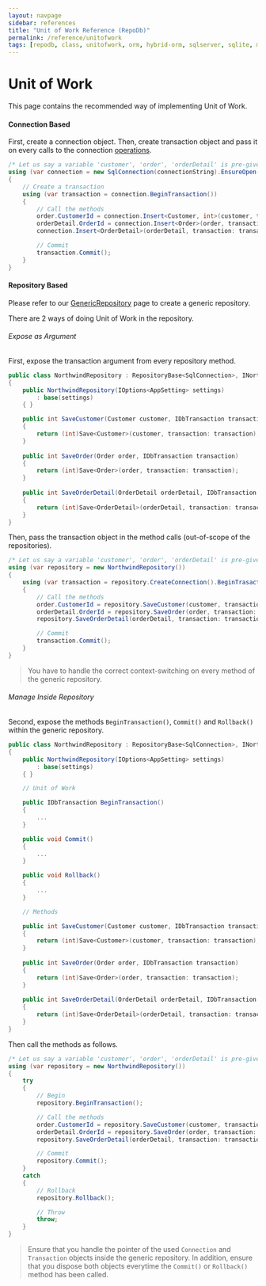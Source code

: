 ```yaml
---
layout: navpage
sidebar: references
title: "Unit of Work Reference (RepoDb)"
permalink: /reference/unitofwork
tags: [repodb, class, unitofwork, orm, hybrid-orm, sqlserver, sqlite, mysql, postgresql]
---
```


# Unit of Work

This page contains the recommended way of implementing Unit of Work.

#### Connection Based

First, create a connection object. Then, create transaction object and pass it on every calls to the connection [operations](/docs#fluent-methods).

```csharp
/* Let us say a variable 'customer', 'order', 'orderDetail' is pre-given */
using (var connection = new SqlConnection(connectionString).EnsureOpen())
{
    // Create a transaction
    using (var transaction = connection.BeginTransaction())
    {
        // Call the methods
        order.CustomerId = connection.Insert<Customer, int>(customer, transaction: transaction);
        orderDetail.OrderId = connection.Insert<Order>(order, transaction: transaction);
        connection.Insert<OrderDetail>(orderDetail, transaction: transaction);

        // Commit
        transaction.Commit();
    }
}
```

#### Repository Based

Please refer to our [GenericRepository](/reference/genericrepository) page to create a generic repository.

There are 2 ways of doing Unit of Work in the repository.

###### Expose as Argument

First, expose the transaction argument from every repository method.

```csharp
public class NorthwindRepository : RepositoryBase<SqlConnection>, INorthwindRepository
{
    public NorthwindRepository(IOptions<AppSetting> settings)
        : base(settings)
    { }

    public int SaveCustomer(Customer customer, IDbTransaction transaction)
    {
        return (int)Save<Customer>(customer, transaction: transaction);
    }
    
    public int SaveOrder(Order order, IDbTransaction transaction)
    {
        return (int)Save<Order>(order, transaction: transaction);
    }
    
    public int SaveOrderDetail(OrderDetail orderDetail, IDbTransaction transaction)
    {
        return (int)Save<OrderDetail>(orderDetail, transaction: transaction);
    }
}
```

Then, pass the transaction object in the method calls (out-of-scope of the repositories).

```csharp
/* Let us say a variable 'customer', 'order', 'orderDetail' is pre-given */
using (var repository = new NorthwindRepository())
{
    using (var transaction = repository.CreateConnection().BeginTrasaction())
    {
        // Call the methods
        order.CustomerId = repository.SaveCustomer(customer, transaction: transaction);
        orderDetail.OrderId = repository.SaveOrder(order, transaction: transaction);
        repository.SaveOrderDetail(orderDetail, transaction: transaction);

        // Commit
        transaction.Commit();
    }
}
```

> You have to handle the correct context-switching on every method of the generic repository.

###### Manage Inside Repository

Second, expose the methods `BeginTransaction()`, `Commit()` and `Rollback()` within the generic repository.

```csharp
public class NorthwindRepository : RepositoryBase<SqlConnection>, INorthwindRepository
{
    public NorthwindRepository(IOptions<AppSetting> settings)
        : base(settings)
    { }

    // Unit of Work

    public IDbTransaction BeginTransaction()
    {
        ...
    }

    public void Commit()
    {
        ...
    }

    public void Rollback()
    {
        ...
    }

    // Methods

    public int SaveCustomer(Customer customer, IDbTransaction transaction)
    {
        return (int)Save<Customer>(customer, transaction: transaction);
    }
    
    public int SaveOrder(Order order, IDbTransaction transaction)
    {
        return (int)Save<Order>(order, transaction: transaction);
    }
    
    public int SaveOrderDetail(OrderDetail orderDetail, IDbTransaction transaction)
    {
        return (int)Save<OrderDetail>(orderDetail, transaction: transaction);
    }
}
```

Then call the methods as follows.

```csharp
/* Let us say a variable 'customer', 'order', 'orderDetail' is pre-given */
using (var repository = new NorthwindRepository())
{
    try
    {
        // Begin
        repository.BeginTransaction();

        // Call the methods
        order.CustomerId = repository.SaveCustomer(customer, transaction: transaction);
        orderDetail.OrderId = repository.SaveOrder(order, transaction: transaction);
        repository.SaveOrderDetail(orderDetail, transaction: transaction);

        // Commit
        repository.Commit();
    }
    catch
    {
        // Rollback
        repository.Rollback();

        // Throw
        throw;
    }
}
```

> Ensure that you handle the pointer of the used `Connection` and `Transaction` objects inside the generic repository. In addition, ensure that you dispose both objects everytime the `Commit()` or `Rollback()` method has been called.

